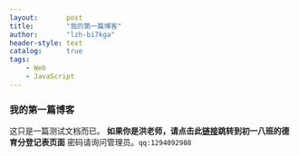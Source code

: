 ```yaml
---
layout:       post
title:        "我的第一篇博客"
author:       "lzh-bi7kga"
header-style: text
catalog:      true
tags:
    - Web
    - JavaScript
---
```

### 我的第一篇博客
这只是一篇测试文档而已。
**如果你是洪老师，请点击此[链接](https://lzh173.github.io/login-dyf-djb.html "德育分登记表")跳转到初一八班的德育分登记表页面**
密码请询问管理员。`qq:1294092988`
